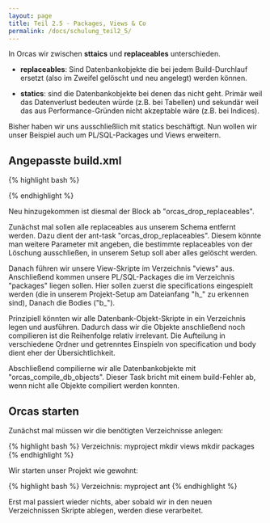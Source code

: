 ```yaml
---
layout: page
title: Teil 2.5 - Packages, Views & Co
permalink: /docs/schulung_teil2_5/
---
```


In Orcas wir zwischen **sttaics** und **replaceables** unterschieden.

- **replaceables**: Sind Datenbankobjekte die bei jedem Build-Durchlauf ersetzt (also im Zweifel gelöscht und neu angelegt) werden können.

- **statics**: sind die Datenbankobjekte bei denen das nicht geht. Primär weil das Datenverlust bedeuten würde (z.B. bei Tabellen) und sekundär weil das aus Performance-Gründen nicht akzeptable wäre (z.B. bei Indices).

Bisher haben wir uns ausschließlich mit statics beschäftigt. Nun wollen wir unser Beispiel auch um PL/SQL-Packages und Views erweitern.

## Angepasste build.xml

{% highlight bash %}
<?xml version = '1.0' encoding = 'windows-1252'?>
<project name="myproject" default="build">
  <property name="orcas_dir" value="/orcas/orcas/orcas_core"/>
  <import file="${orcas_dir}/orcas_default_tasks.xml"/>

  <property name="orcas.default_user" value="myschema"/>
  <property name="orcas.default_password" value="myschema"/>
  <property name="orcas.default_user_orcas" value="myschema_orcas"/>
  <property name="orcas.default_password_orcas" value="myschema_orcas"/>
  <property name="orcas.default_tnsname" value="XE"/>
  <property name="orcas.default_jdbcurl" value="jdbc:oracle:thin:@localhost:XE:1521"/>
  <property name="orcas.default_tmpfolder" value="tmp"/>
  <property name="orcas.default_spoolfolder" value="log"/>

  <target name="setup" >
    <orcas_install user="system" password="sa"/>
  </target>

  <target name="build" >
    <delete dir="${orcas.default_spoolfolder}"/>
    <orcas_initialize/>
    <orcas_execute_one_time_scripts scriptfolder="migrations_skripte" logname="migrations_skripte"/>
    <orcas_execute_statics scriptfolder="tables" logname="tables"/>
    <orcas_drop_replaceables logname="drop_replaceables"/>
    <orcas_execute_scripts scriptfolder="views" logname="views"/>
    <orcas_execute_scripts scriptfolder="packages" scriptprefix="h_" logname="package_specs"/>
    <orcas_execute_scripts scriptfolder="packages" scriptprefix="b_" logname="package_bodies"/>
    <orcas_compile_db_objects logname="compile_db_objects"/>
  </target>
</project>
{% endhighlight %}

Neu hinzugekommen ist diesmal der Block ab "orcas_drop_replaceables".

Zunächst mal sollen alle replaceables aus unserem Schema entfernt werden. Dazu dient der ant-task "orcas_drop_replaceables". Diesem könnte man weitere Parameter mit angeben, die bestimmte replaceables von der Löschung ausschließen, in unserem Setup soll aber alles gelöscht werden.

Danach führen wir unsere View-Skripte im Verzeichnis "views" aus.
Anschließend kommen unsere PL/SQL-Packages die im Verzeichnis "packages" liegen sollen. Hier sollen zuerst die specifications eingespielt werden (die in unserem Projekt-Setup am Dateianfang "h_" zu erkennen sind), Danach die Bodies ("b_").

Prinzipiell könnten wir alle Datenbank-Objekt-Skripte in ein Verzeichnis legen und ausführen. Dadurch dass wir die Objekte anschließend noch compilieren ist die Reihenfolge relativ irrelevant. Die Aufteilung in verschiedene Ordner und getrenntes Einspieln von specification und body dient eher der Übersichtlichkeit.

Abschließend compilierne wir alle Datenbankobjekte mit "orcas_compile_db_objects". Dieser Task bricht mit einem build-Fehler ab, wenn nicht alle Objekte compiliert werden konnten.

## Orcas starten

Zunächst mal müssen wir die benötigten Verzeichnisse anlegen:

{% highlight bash %}
Verzeichnis: myproject
mkdir views
mkdir packages
{% endhighlight %}

Wir starten unser Projekt wie gewohnt:

{% highlight bash %}
Verzeichnis: myproject
ant 
{% endhighlight %}


Erst mal passiert wieder nichts, aber sobald wir in den neuen Verzeichnissen Skripte ablegen, werden diese verarbeitet.

